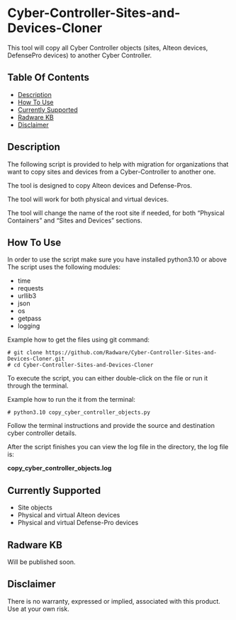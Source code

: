 # Cyber-Controller-Sites-and-Devices-Cloner #
This tool will copy all Cyber Controller objects (sites, Alteon devices, DefensePro devices) to another Cyber Controller.

## Table Of Contents ###
- [Description](#description)
- [How To Use](#how-to-use)
- [Currently Supported](#currently-supported)
- [Radware KB](#Radware-KB)
- [Disclaimer](#Disclaimer)

## Description ##
The following script is provided to help with migration for organizations that want to copy sites and devices from a Cyber-Controller to another one.

The tool is designed to copy Alteon devices and Defense-Pros.

The tool will work for both physical and virtual devices.

The tool will change the name of the root site if needed, for both “Physical Containers” and “Sites and Devices” sections.

## How To Use ##
In order to use the script make sure you have installed python3.10 or above
The script uses the following modules:
* time
* requests
* urllib3
* json
* os
* getpass
* logging

Example how to get the files using git command:
```
# git clone https://github.com/Radware/Cyber-Controller-Sites-and-Devices-Cloner.git
# cd Cyber-Controller-Sites-and-Devices-Cloner
```
To execute the script, you can either double-click on the file or run it through the terminal.

Example how to run the it from the terminal:
```
# python3.10 copy_cyber_controller_objects.py
```

Follow the terminal instructions and provide the source and destination cyber controller details.

After the script finishes you can view the log file in the directory, the log file is:

**copy_cyber_controller_objects.log**

## Currently Supported ##
* Site objects
* Physical and virtual Alteon devices
* Physical and virtual Defense-Pro devices

## Radware KB ##
Will be published soon.

## Disclaimer ##
There is no warranty, expressed or implied, associated with this product. Use at your own risk.
